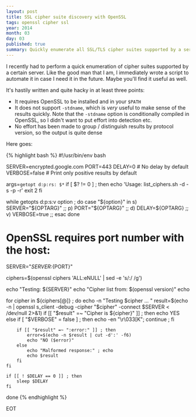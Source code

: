 ```yaml
---
layout: post
title: SSL cipher suite discovery with OpenSSL
tags: openssl cipher ssl
year: 2014
month: 03
day: 03
published: true
summary: Quickly enumerate all SSL/TLS cipher suites supported by a server.
---
```

I recently had to perform a quick enumeration of cipher suites supported by a certain
server. Like the good man that I am, I immediately wrote a script to automate it in case I
need it in the future. Maybe you'll find it useful as well.

It's hastily written and quite hacky in at least three points:

* It requires OpenSSL to be installed and in your `$PATH`
* It does not support `-stdname`, which is _very_ useful to make sense of the results
  quickly. Note that the `-stdname` option is conditionally compiled in OpenSSL, so I
  didn't want to put effort into detection etc.
* No effort has been made to group / distinguish results by protocol version, so the
  output is quite dense

Here goes:

{% highlight bash %}
#!/usr/bin/env bash

SERVER=encrypted.google.com
PORT=443
DELAY=0 # No delay by default
VERBOSE=false # Print only positive results by default

args=`getopt d:p:rs: $*`
if [ $? != 0 ] ; then
        echo 'Usage: list_ciphers.sh -d <delay> -s <server> -p <port> -r'
        exit 2
fi

while getopts d:p:s:v option ; do
        case "${option}" in
                s) SERVER="${OPTARG}" ;;
                p) PORT="${OPTARG}" ;;
                d) DELAY=${OPTARG} ;;
                v) VERBOSE=true ;;
        esac
done

# OpenSSL requires port number with the host:
SERVER="${SERVER}:${PORT}"

ciphers=$(openssl ciphers 'ALL:eNULL' | sed -e 's/:/ /g')

echo "Testing: ${SERVER}"
echo "Cipher list from: $(openssl version)"
echo

for cipher in ${ciphers[@]} ; do
    echo -n "Testing $cipher ... "
    result=$(echo -n | openssl s_client -debug -cipher "$cipher" -connect $SERVER < /dev/null 2>&1)
    if [[ "$result" =~ "Cipher is ${cipher}" ]] ; then
        echo YES
    else
        if [ "$VERBOSE" = false ] ; then echo -en "\r\033[K"; continue ; fi

        if [[ "$result" =~ ":error:" ]] ; then
            error=$(echo -n $result | cut -d':' -f6)
            echo "NO ($error)"
        else
            echo "Malformed response:" ; echo
            echo $result
        fi
    fi

    if [[ ! $DELAY == 0 ]] ; then
        sleep $DELAY
    fi
done
{% endhighlight %}

EOT
